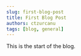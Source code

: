 ```yaml
---
slug: first-blog-post
title: First Blog Post
authors: ctzurcanu
tags: [blog, general]
---
```


This is the start of the blog.